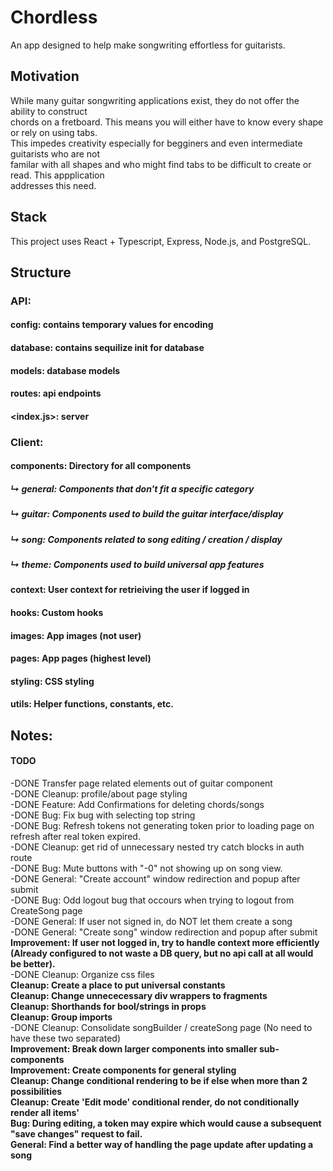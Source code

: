 # Chordless

An app designed to help make songwriting effortless for guitarists. <br />

## Motivation

While many guitar songwriting applications exist, they do not offer the ability to construct <br />
chords on a fretboard. This means you will either have to know every shape or rely on using tabs. <br />
This impedes creativity especially for begginers and even intermediate guitarists who are not <br />
familar with all shapes and who might find tabs to be difficult to create or read. This appplication <br />
addresses this need. <br />

## Stack

This project uses React + Typescript, Express, Node.js, and PostgreSQL. <br />

## Structure

### API:

#### config: contains temporary values for encoding

#### database: contains sequilize init for database

#### models: database models

#### routes: api endpoints

#### <index.js>: server

### Client:

#### components: Directory for all components

##### ↳ general: Components that don't fit a specific category

##### ↳ guitar: Components used to build the guitar interface/display

##### ↳ song: Components related to song editing / creation / display

##### ↳ theme: Components used to build universal app features

#### context: User context for retrieiving the user if logged in

#### hooks: Custom hooks

#### images: App images (not user)

#### pages: App pages (highest level)

#### styling: CSS styling

#### utils: Helper functions, constants, etc.

## Notes:

#### TODO

-DONE Transfer page related elements out of guitar component <br />
-DONE Cleanup: profile/about page styling <br />
-DONE Feature: Add Confirmations for deleting chords/songs <br />
-DONE Bug: Fix bug with selecting top string <br />
-DONE Bug: Refresh tokens not generating token prior to loading page on refresh after real token expired. <br />
-DONE Cleanup: get rid of unnecessary nested try catch blocks in auth route <br />
-DONE Bug: Mute buttons with "-0" not showing up on song view. <br />
-DONE General: "Create account" window redirection and popup after submit <br />
-DONE Bug: Odd logout bug that occours when trying to logout from CreateSong page <br />
-DONE General: If user not signed in, do NOT let them create a song <br />
-DONE General: "Create song" window redirection and popup after submit <br />
**Improvement: If user not logged in, try to handle context more efficiently (Already configured to not waste a DB query, but no api call at all would be better).** <br />
-DONE Cleanup: Organize css files <br />
**Cleanup: Create a place to put universal constants** <br />
**Cleanup: Change unnececessary div wrappers to fragments** <br />
**Cleanup: Shorthands for bool/strings in props** <br />
**Cleanup: Group imports** <br />
-DONE Cleanup: Consolidate songBuilder / createSong page (No need to have these two separated) <br />
**Improvement: Break down larger components into smaller sub-components** <br />
**Improvement: Create components for general styling** <br />
**Cleanup: Change conditional rendering to be if else when more than 2 possibilities** <br />
**Cleanup: Create 'Edit mode' conditional render, do not conditionally render all items'** <br />
**Bug: During editing, a token may expire which would cause a subsequent "save changes" request to fail.** <br />
**General: Find a better way of handling the page update after updating a song** <br />
